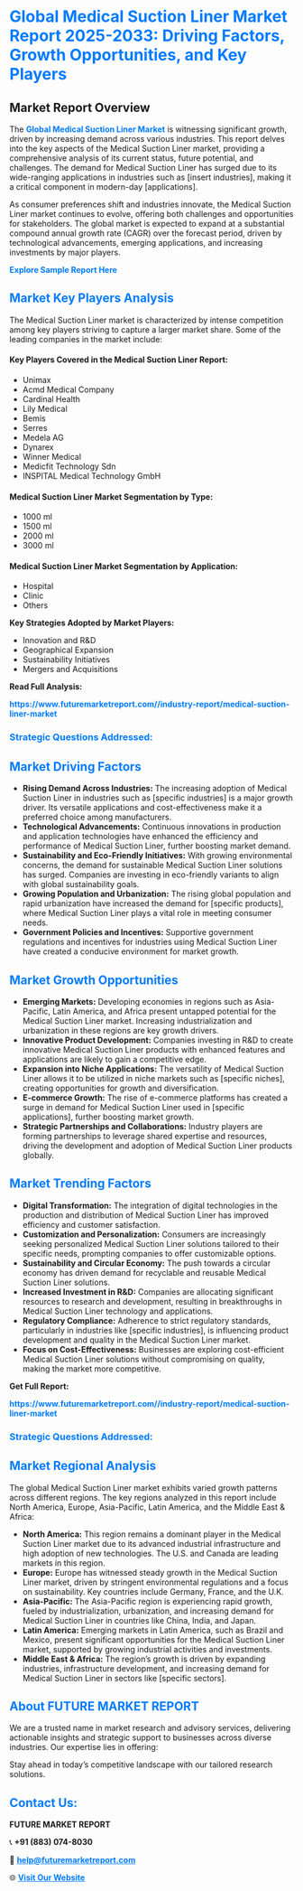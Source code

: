 <h1 style="color: #007BFF;">Global Medical Suction Liner Market Report 2025-2033: Driving Factors, Growth Opportunities, and Key Players</h1>

<section id="overview">
<h2>Market Report Overview</h2>
<p>The <a href="https://www.futuremarketreport.com//industry-report/medical-suction-liner-market" style="color: #007BFF; text-decoration: none;"><strong>Global Medical Suction Liner Market</strong></a> is witnessing significant growth, driven by increasing demand across various industries. This report delves into the key aspects of the Medical Suction Liner market, providing a comprehensive analysis of its current status, future potential, and challenges. The demand for Medical Suction Liner has surged due to its wide-ranging applications in industries such as [insert industries], making it a critical component in modern-day [applications].</p>
<p>As consumer preferences shift and industries innovate, the Medical Suction Liner market continues to evolve, offering both challenges and opportunities for stakeholders. The global market is expected to expand at a substantial compound annual growth rate (CAGR) over the forecast period, driven by technological advancements, emerging applications, and increasing investments by major players.</p>
</section>

<section id="overview">
<p><a href="https://www.futuremarketreport.com//request-sample/reportId=78981" style="color: #007BFF; text-decoration: none;"><strong>Explore Sample Report Here</strong></a></p>
</section>

<section id="key-players">
<h2 style="color: #007BFF;">Market Key Players Analysis</h2>
<p>The Medical Suction Liner market is characterized by intense competition among key players striving to capture a larger market share. Some of the leading companies in the market include:</p>
<h4>Key Players Covered in the Medical Suction Liner Report:</h4>
<ul><li>Unimax</li><li>Acmd Medical Company</li><li>Cardinal Health</li><li>Lily Medical</li><li>Bemis</li><li>Serres</li><li>Medela AG</li><li>Dynarex</li><li>Winner Medical</li><li>Medicfit Technology Sdn</li><li>INSPITAL Medical Technology GmbH</li></ul>
<h4>Medical Suction Liner Market Segmentation by Type:</h4>
<ul><li>1000 ml</li><li>1500 ml</li><li>2000 ml</li><li>3000 ml</li></ul>

<h4>Medical Suction Liner Market Segmentation by Application:</h4>
<ul><li>Hospital</li><li>Clinic</li><li>Others</li></ul>
<p><strong>Key Strategies Adopted by Market Players:</strong></p>
<ul>
<li>Innovation and R&D</li>
<li>Geographical Expansion</li>
<li>Sustainability Initiatives</li>
<li>Mergers and Acquisitions</li>
</ul>
</section>

<section>
<p><strong>Read Full Analysis: </strong></p><a href="https://www.futuremarketreport.com//industry-report/medical-suction-liner-market" style="color: #007BFF; text-decoration: none;"><strong>https://www.futuremarketreport.com//industry-report/medical-suction-liner-market</strong></a>
<h3 style="color: #007BFF;">Strategic Questions Addressed:</h3>
</section>

<section id="driving-factors">
<h2 style="color: #007BFF;">Market Driving Factors</h2>
<ul>
<li><strong>Rising Demand Across Industries:</strong> The increasing adoption of Medical Suction Liner in industries such as [specific industries] is a major growth driver. Its versatile applications and cost-effectiveness make it a preferred choice among manufacturers.</li>
<li><strong>Technological Advancements:</strong> Continuous innovations in production and application technologies have enhanced the efficiency and performance of Medical Suction Liner, further boosting market demand.</li>
<li><strong>Sustainability and Eco-Friendly Initiatives:</strong> With growing environmental concerns, the demand for sustainable Medical Suction Liner solutions has surged. Companies are investing in eco-friendly variants to align with global sustainability goals.</li>
<li><strong>Growing Population and Urbanization:</strong> The rising global population and rapid urbanization have increased the demand for [specific products], where Medical Suction Liner plays a vital role in meeting consumer needs.</li>
<li><strong>Government Policies and Incentives:</strong> Supportive government regulations and incentives for industries using Medical Suction Liner have created a conducive environment for market growth.</li>
</ul>
</section>

<section id="growth-opportunities">
<h2 style="color: #007BFF;">Market Growth Opportunities</h2>
<ul>
<li><strong>Emerging Markets:</strong> Developing economies in regions such as Asia-Pacific, Latin America, and Africa present untapped potential for the Medical Suction Liner market. Increasing industrialization and urbanization in these regions are key growth drivers.</li>
<li><strong>Innovative Product Development:</strong> Companies investing in R&D to create innovative Medical Suction Liner products with enhanced features and applications are likely to gain a competitive edge.</li>
<li><strong>Expansion into Niche Applications:</strong> The versatility of Medical Suction Liner allows it to be utilized in niche markets such as [specific niches], creating opportunities for growth and diversification.</li>
<li><strong>E-commerce Growth:</strong> The rise of e-commerce platforms has created a surge in demand for Medical Suction Liner used in [specific applications], further boosting market growth.</li>
<li><strong>Strategic Partnerships and Collaborations:</strong> Industry players are forming partnerships to leverage shared expertise and resources, driving the development and adoption of Medical Suction Liner products globally.</li>
</ul>
</section>

<section id="trending-factors">
<h2 style="color: #007BFF;">Market Trending Factors</h2>
<ul>
<li><strong>Digital Transformation:</strong> The integration of digital technologies in the production and distribution of Medical Suction Liner has improved efficiency and customer satisfaction.</li>
<li><strong>Customization and Personalization:</strong> Consumers are increasingly seeking personalized Medical Suction Liner solutions tailored to their specific needs, prompting companies to offer customizable options.</li>
<li><strong>Sustainability and Circular Economy:</strong> The push towards a circular economy has driven demand for recyclable and reusable Medical Suction Liner solutions.</li>
<li><strong>Increased Investment in R&D:</strong> Companies are allocating significant resources to research and development, resulting in breakthroughs in Medical Suction Liner technology and applications.</li>
<li><strong>Regulatory Compliance:</strong> Adherence to strict regulatory standards, particularly in industries like [specific industries], is influencing product development and quality in the Medical Suction Liner market.</li>
<li><strong>Focus on Cost-Effectiveness:</strong> Businesses are exploring cost-efficient Medical Suction Liner solutions without compromising on quality, making the market more competitive.</li>
</ul>
</section>

<section>
<p><strong>Get Full Report: </strong></p><a href="https://www.futuremarketreport.com//industry-report/medical-suction-liner-market" style="color: #007BFF; text-decoration: none;"><strong>https://www.futuremarketreport.com//industry-report/medical-suction-liner-market</strong></a>
<h3 style="color: #007BFF;">Strategic Questions Addressed:</h3>
</section>


<section id="regional-analysis">
<h2 style="color: #007BFF;">Market Regional Analysis</h2>
<p>The global Medical Suction Liner market exhibits varied growth patterns across different regions. The key regions analyzed in this report include North America, Europe, Asia-Pacific, Latin America, and the Middle East & Africa:</p>
<ul>
<li><strong>North America:</strong> This region remains a dominant player in the Medical Suction Liner market due to its advanced industrial infrastructure and high adoption of new technologies. The U.S. and Canada are leading markets in this region.</li>
<li><strong>Europe:</strong> Europe has witnessed steady growth in the Medical Suction Liner market, driven by stringent environmental regulations and a focus on sustainability. Key countries include Germany, France, and the U.K.</li>
<li><strong>Asia-Pacific:</strong> The Asia-Pacific region is experiencing rapid growth, fueled by industrialization, urbanization, and increasing demand for Medical Suction Liner in countries like China, India, and Japan.</li>
<li><strong>Latin America:</strong> Emerging markets in Latin America, such as Brazil and Mexico, present significant opportunities for the Medical Suction Liner market, supported by growing industrial activities and investments.</li>
<li><strong>Middle East & Africa:</strong> The region’s growth is driven by expanding industries, infrastructure development, and increasing demand for Medical Suction Liner in sectors like [specific sectors].</li>
</ul>
</section>

<footer>
<h2 style="color: #007BFF;">About FUTURE MARKET REPORT</h2>
<p>We are a trusted name in market research and advisory services, delivering actionable insights and strategic support to businesses across diverse industries. Our expertise lies in offering:</p>

<p>Stay ahead in today’s competitive landscape with our tailored research solutions.</p>

<h2 style="color: #007BFF;">Contact Us:</h2>
<p><strong>FUTURE MARKET REPORT</strong></p>
<p>📞 <strong>+91 (883) 074-8030</strong></p>
<p>📧 <strong><a href="mailto:help@futuremarketreport.com" style="color: #007BFF;">help@futuremarketreport.com</a></strong></p>
<p>🌐 <strong><a href="https://www.futuremarketreport.com/" style="color: #007BFF;">Visit Our Website</a></strong></p>
</footer>